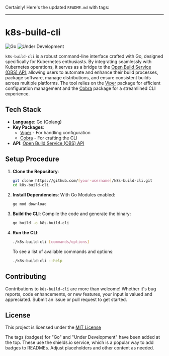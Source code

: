 Certainly! Here's the updated `README.md` with tags:

---

# k8s-build-cli 
![Go](https://img.shields.io/badge/-Go-blue) ![Under Development](https://img.shields.io/badge/-Under%20Development-orange)

`k8s-build-cli` is a robust command-line interface crafted with Go, designed specifically for Kubernetes enthusiasts. By integrating seamlessly with Kubernetes operations, it serves as a bridge to the [Open Build Service (OBS) API](https://openbuildservice.org/), allowing users to automate and enhance their build processes, package software, manage distributions, and ensure consistent builds across multiple platforms. The tool relies on the [Viper](https://github.com/spf13/viper) package for efficient configuration management and the [Cobra](https://github.com/spf13/cobra) package for a streamlined CLI experience.

## Tech Stack

- **Language**: Go (Golang)
- **Key Packages**:
  - [Viper](https://github.com/spf13/viper) - For handling configuration
  - [Cobra](https://github.com/spf13/cobra) - For crafting the CLI
- **API**: [Open Build Service (OBS) API](https://openbuildservice.org/)
  
## Setup Procedure

1. **Clone the Repository**:
   ```bash
   git clone https://github.com/[your-username]/k8s-build-cli.git
   cd k8s-build-cli
   ```

2. **Install Dependencies**:
   With Go Modules enabled:
   ```bash
   go mod download
   ```

3. **Build the CLI**:
   Compile the code and generate the binary:
   ```bash
   go build -o k8s-build-cli
   ```

4. **Run the CLI**:
   ```bash
   ./k8s-build-cli [commands/options]
   ```
   To see a list of available commands and options:
   ```bash
   ./k8s-build-cli --help
   ```

## Contributing

Contributions to `k8s-build-cli` are more than welcome! Whether it's bug reports, code enhancements, or new features, your input is valued and appreciated. Submit an issue or pull request to get started.

## License

This project is licensed under the [MIT License](https:github.com/kunxl.gg/k8s-build-cli/LICENSE)


The tags (badges) for "Go" and "Under Development" have been added at the top. These use the shields.io service, which is a popular way to add badges to READMEs. Adjust placeholders and other content as needed.
